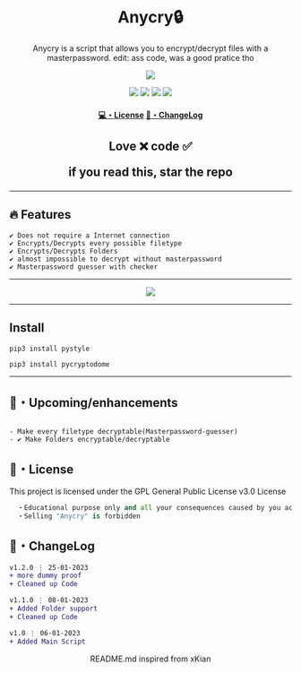 <h1 align="center">
  Anycry🔒
</h1>

<p align="center">
  Anycry is a script that allows you to encrypt/decrypt files with a masterpassword. edit: ass code, was a good pratice tho
</p>

<p align="center"> 
  <kbd>
<img src="https://cdn.discordapp.com/attachments/999735776357122148/1060962700156477460/anycry.png"></img>
  </kbd>
</p>

<p align="center">
  <img src="https://img.shields.io/github/languages/top/Foolian2/Anycry?style=flat-square"> </a>
  <img src="https://img.shields.io/github/last-commit/Foolian2/Anycry?style=flat-square"> </a>
  <img src="https://img.shields.io/github/stars/Foolian2/Anycry?color=7F9DE0&label=Stars&style=flat-square"> </a>
  <img src="https://img.shields.io/github/forks/Foolian2/Anycry?color=7F9DE0&label=Forks&style=flat-square"> </a>
</p>

<h4 align="center">
  <a href="https://github.com/Foolian2/Anycry#license">💻・License</a>
  <a href="https://github.com/Foolian2/Anycry#changelog">📜・ChangeLog</a>
</h4>

<h2 align="center">
 
Love ❌ code ✅

if you read this, star the repo
</h2>

---

## :fire: Features
```sh-session
✔ Does not require a Internet connection
✔ Encrypts/Decrypts every possible filetype
✔ Encrypts/Decrypts Folders
✔ almost impossible to decrypt without masterpassword
✔ Masterpassword guesser with checker

```
---

<p align="center"> 
  <kbd>
<img src="https://cdn.discordapp.com/attachments/999735776357122148/1060965622617477190/image.png"></img>
  </kbd>
</p>

---

## Install

```sh
pip3 install pystyle
```
```
pip3 install pycryptodome
```

---
## 🎉・Upcoming/enhancements
```sh-session

- Make every filetype decryptable(Masterpassword-guesser)
- ✔ Make Folders encryptable/decryptable

```


## 📄・License

This project is licensed under the GPL General Public License v3.0 License
```py
  ・Educational purpose only and all your consequences caused by you actions is your responsibility
  ・Selling "Anycry" is forbidden

```

## 💭・ChangeLog

```diff
v1.2.0 ⋮ 25-01-2023
+ more dummy proof
+ Cleaned up Code

v1.1.0 ⋮ 08-01-2023
+ Added Folder support
+ Cleaned up Code

v1.0 ⋮ 06-01-2023
+ Added Main Script
```

<p align="center">
  README.md inspired from xKian
</p>
